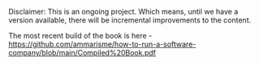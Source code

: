 Disclaimer:
This is an ongoing project. Which means, until we have a version available, there will be incremental improvements to the content.

The most recent build of the book is here - https://github.com/ammarisme/how-to-run-a-software-company/blob/main/Compiled%20Book.pdf
